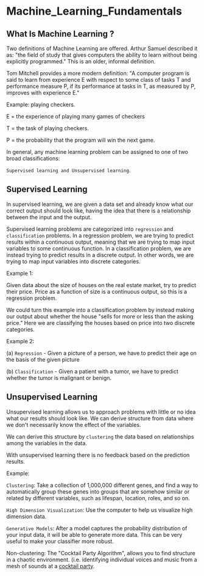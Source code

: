 # Machine_Learning_Fundamentals

## What Is Machine Learning ?

<p>
Two definitions of Machine Learning are offered. Arthur Samuel described it as: "the field of study that gives computers the ability to learn without being explicitly programmed." This is an older, informal definition.

Tom Mitchell provides a more modern definition: "A computer program is said to learn from experience E with respect to some class of tasks T and performance measure P, if its performance at tasks in T, as measured by P, improves with experience E."

Example: playing checkers.

E = the experience of playing many games of checkers

T = the task of playing checkers.

P = the probability that the program will win the next game.

In general, any machine learning problem can be assigned to one of two broad classifications:

`Supervised learning and Unsupervised learning`.
</p>

## Supervised Learning
In supervised learning, we are given a data set and already know what our correct output should look like, having the idea that there is a relationship between the input and the output.

Supervised learning problems are categorized into `regression` and `classification` problems. In a regression problem, we are trying to predict results within a continuous output, meaning that we are trying to map input variables to some continuous function. In a classification problem, we are instead trying to predict results in a discrete output. In other words, we are trying to map input variables into discrete categories. 

Example 1:

Given data about the size of houses on the real estate market, try to predict their price. Price as a function of size is a continuous output, so this is a regression problem.

We could turn this example into a classification problem by instead making our output about whether the house "sells for more or less than the asking price." Here we are classifying the houses based on price into two discrete categories.

Example 2:

(a) `Regression` - Given a picture of a person, we have to predict their age on the basis of the given picture

(b) `Classification` - Given a patient with a tumor, we have to predict whether the tumor is malignant or benign.

## Unsupervised Learning
Unsupervised learning allows us to approach problems with little or no idea what our results should look like. We can derive structure from data where we don't necessarily know the effect of the variables.

We can derive this structure by `clustering` the data based on relationships among the variables in the data.

With unsupervised learning there is no feedback based on the prediction results.

Example:

`Clustering`: Take a collection of 1,000,000 different genes, and find a way to automatically group these genes into groups that are somehow similar or related by different variables, such as lifespan, location, roles, and so on.

`High Dimension Visualization`: Use the computer to help us visualize high dimension data.

`Generative Models`: After a model captures the probability distribution of your input data, it will be able to generate more data. This can be very useful to make your classifier more robust.

Non-clustering: The "Cocktail Party Algorithm", allows you to find structure in a chaotic environment. (i.e. identifying individual voices and music from a mesh of sounds at a [cocktail party](https://en.wikipedia.org/wiki/Cocktail_party_effect).